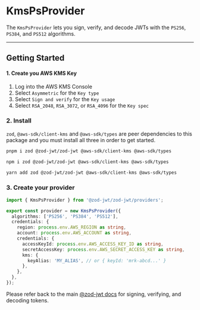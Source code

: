 # KmsPsProvider

The `KmsPsProvider` lets you sign, verify, and decode JWTs with the `PS256`, `PS384`, and `PS512` algorithms.

---

## Getting Started

#### 1. Create you AWS KMS Key

1. Log into the AWS KMS Console
2. Select `Asymmetric` for the `Key type`
3. Select `Sign and verify` for the `Key usage`
4. Select `RSA_2048`, `RSA_3072`, or `RSA_4096` for the `Key spec`

### 2. Install

`zod`, `@aws-sdk/client-kms` and `@aws-sdk/types` are peer dependencies to this package and you must install all three in order to get started.

```bash
pnpm i zod @zod-jwt/zod-jwt @aws-sdk/client-kms @aws-sdk/types
```

```bash
npm i zod @zod-jwt/zod-jwt @aws-sdk/client-kms @aws-sdk/types
```

```bash
yarn add zod @zod-jwt/zod-jwt @aws-sdk/client-kms @aws-sdk/types
```

### 3. Create your provider

```ts
import { KmsPsProvider } from '@zod-jwt/zod-jwt/providers';

export const provider = new KmsPsProvider({
  algorithms: ['PS256', 'PS384', 'PS512'],
  credentials: {
    region: process.env.AWS_REGION as string,
    account: process.env.AWS_ACCOUNT as string,
    credentials: {
      accessKeyId: process.env.AWS_ACCESS_KEY_ID as string,
      secretAccessKey: process.env.AWS_SECRET_ACCESS_KEY as string,
      kms: {
        keyAlias: 'MY_ALIAS', // or { keyId: 'mrk-abcd...' }
      },
    },
  },
});
```

Please refer back to the main [@zod-jwt docs](https://github.com/zod-jwt/zod-jwt) for signing, verifying, and decoding tokens.
